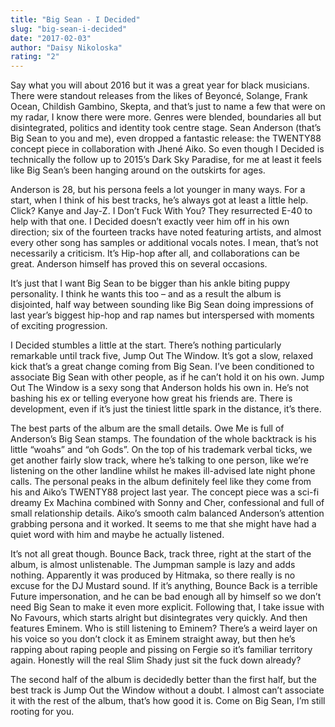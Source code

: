 ```yaml
---
title: "Big Sean - I Decided"
slug: "big-sean-i-decided"
date: "2017-02-03"
author: "Daisy Nikoloska"
rating: "2"
---
```


Say what you will about 2016 but it was a great year for black musicians. There were standout releases from the likes of Beyoncé, Solange, Frank Ocean, Childish Gambino, Skepta, and that’s just to name a few that were on my radar, I know there were more. Genres were blended, boundaries all but disintegrated, politics and identity took centre stage. Sean Anderson (that’s Big Sean to you and me), even dropped a fantastic release: the TWENTY88 concept piece in collaboration with Jhené Aiko. So even though I Decided is technically the follow up to 2015’s Dark Sky Paradise, for me at least it feels like Big Sean’s been hanging around on the outskirts for ages.

Anderson is 28, but his persona feels a lot younger in many ways. For a start, when I think of his best tracks, he’s always got at least a little help. Click? Kanye and Jay-Z. I Don’t Fuck With You? They resurrected E-40 to help with that one. I Decided doesn’t exactly veer him off in his own direction; six of the fourteen tracks have noted featuring artists, and almost every other song has samples or additional vocals notes. I mean, that’s not necessarily a criticism. It’s Hip-hop after all, and collaborations can be great. Anderson himself has proved this on several occasions.

It’s just that I want Big Sean to be bigger than his ankle biting puppy personality. I think he wants this too – and as a result the album is disjointed, half way between sounding like Big Sean doing impressions of last year’s biggest hip-hop and rap names but interspersed with moments of exciting progression.

I Decided stumbles a little at the start. There’s nothing particularly remarkable until track five, Jump Out The Window. It’s got a slow, relaxed kick that’s a great change coming from Big Sean. I’ve been conditioned to associate Big Sean with other people, as if he can’t hold it on his own. Jump Out The Window is a sexy song that Anderson holds his own in. He’s not bashing his ex or telling everyone how great his friends are. There is development, even if it’s just the tiniest little spark in the distance, it’s there.

The best parts of the album are the small details. Owe Me is full of Anderson’s Big Sean stamps. The foundation of the whole backtrack is his little “woahs” and “oh Gods”. On the top of his trademark verbal ticks, we get another fairly slow track, where he’s talking to one person, like we’re listening on the other landline whilst he makes ill-advised late night phone calls. The personal peaks in the album definitely feel like they come from his and Aiko’s TWENTY88 project last year. The concept piece was a sci-fi dreamy Ex Machina combined with Sonny and Cher, confessional and full of small relationship details. Aiko’s smooth calm balanced Anderson’s attention grabbing persona and it worked. It seems to me that she might have had a quiet word with him and maybe he actually listened.

It’s not all great though. Bounce Back, track three, right at the start of the album, is almost unlistenable. The Jumpman sample is lazy and adds nothing. Apparently it was produced by Hitmaka, so there really is no excuse for the DJ Mustard sound. If it’s anything, Bounce Back is a terrible Future impersonation, and he can be bad enough all by himself so we don’t need Big Sean to make it even more explicit. Following that, I take issue with No Favours, which starts alright but disintegrates very quickly. And then features Eminem. Who is still listening to Eminem? There’s a weird layer on his voice so you don’t clock it as Eminem straight away, but then he’s rapping about raping people and pissing on Fergie so it’s familiar territory again. Honestly will the real Slim Shady just sit the fuck down already?

The second half of the album is decidedly better than the first half, but the best track is Jump Out the Window without a doubt. I almost can’t associate it with the rest of the album, that’s how good it is. Come on Big Sean, I’m still rooting for you.
